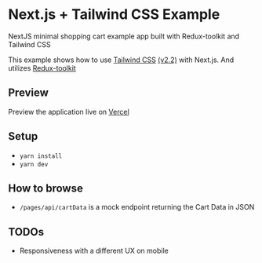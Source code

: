 # Next.js + Tailwind CSS Example

NextJS minimal shopping cart example app built with Redux-toolkit and Tailwind CSS

This example shows how to use [Tailwind CSS](https://tailwindcss.com/) [(v2.2)](https://blog.tailwindcss.com/tailwindcss-2-2) with Next.js. And utilizes [Redux-toolkit](https://redux-toolkit.js.org/)

## Preview

Preview the application live on [Vercel](https://godafos.vercel.app/)

## Setup

- `yarn install`
- `yarn dev`

## How to browse

- `/pages/api/cartData` is a mock endpoint returning the Cart Data in JSON

## TODOs

- Responsiveness with a different UX on mobile

